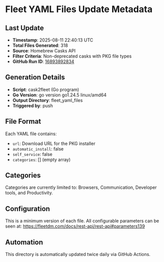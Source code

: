 # Fleet YAML Files Update Metadata

## Last Update
- **Timestamp**: 2025-08-11 22:40:13 UTC
- **Total Files Generated**: 318
- **Source**: Homebrew Casks API
- **Filter Criteria**: Non-deprecated casks with PKG file types
- **GitHub Run ID**: [16893892834](https://github.com/allenhouchins/cask2fleet/actions/runs/16893892834)

## Generation Details
- **Script**: cask2fleet (Go program)
- **Go Version**: go version go1.24.5 linux/amd64
- **Output Directory**: fleet_yaml_files
- **Triggered by**: push

## File Format
Each YAML file contains:
- `url`: Download URL for the PKG installer
- `automatic_install`: false
- `self_service`: false  
- `categories`: [] (empty array)

## Categories
Categories are currently limited to: Browsers, Communication, Developer tools, and Productivity.

## Configuration
This is a minimum version of each file. All configurable parameters can be seen at:
https://fleetdm.com/docs/rest-api/rest-api#parameters139

## Automation
This directory is automatically updated twice daily via GitHub Actions.
